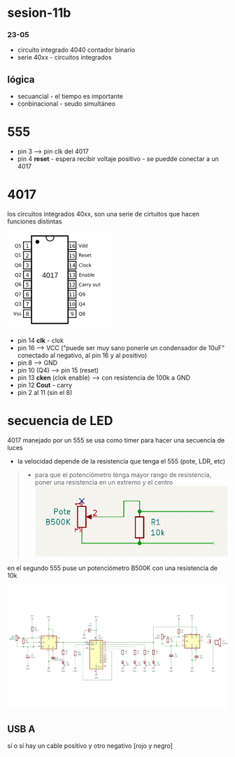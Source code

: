 # sesion-11b
### 23-05

- circuito integrado 4040 contador binario
- serie 40xx - circuitos integrados

## lógica

 - secuancial - el tiempo es importante
 - conbinacional  - seudo simultáneo

# 555

- pin 3 --> pin clk del 4017
- pin 4 **reset** - espera recibir voltaje positivo - se puedde conectar a un 4017 

# 4017

los circuitos integrados 40xx, son una serie de cirtuitos que hacen funciones distintas

![4017](.\archivos\4017.png)

- pin 14 **clk** - clok
- pin 16 --> VCC ("puede ser muy sano ponerle un condensador de 10uF" conectado al negativo, al pin 16 y al positivo)
- pin 8 --> GND
- pin 10 (Q4) --> pin 15 (reset)
- pin 13 **cken** (clok enable) --> con resistencia de 100k a GND
- pin 12 **Cout** - carry
- pin 2 al 11 (sin el 8)

# secuencia de LED

4017 manejado por un 555 se usa como timer para hacer una secuencia de luces

- la velocidad depende de la resistencia que tenga el 555 (pote, LDR, etc)

> - para que el potenciómetro tenga mayor rango de resistencia, poner una resistencia en un extremo y el centro
![pote+resistencia](.\archivos\pote+resistencia.png)

en el segundo 555 puse un potenciómetro B500K con una resistencia de 10k

![LEDsequence](.\archivos\LEDsequence.jpg)

## USB A 

sí o sí hay un cable positivo y otro negativo [rojo y negro] 
